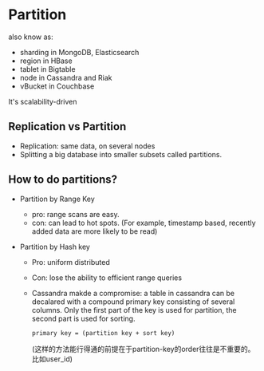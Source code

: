 # Partition

also know as:

*   sharding in MongoDB, Elasticsearch
*   region in HBase
*   tablet in Bigtable
*   node in Cassandra and Riak
*   vBucket in Couchbase

It's scalability-driven

## Replication vs Partition

*   Replication: same data, on several nodes
*   Splitting a big database into smaller subsets called partitions.

## How to do partitions?

*   Partition by Range Key

    *   pro: range scans are easy. 
    *   con: can lead to hot spots. (For example, timestamp based, recently added data are more likely to be read)

*   Partition by Hash key

    *   Pro: uniform distributed

    *   Con: lose the ability to efficient range queries

    *   Cassandra makde a compromise: a table in cassandra can be decalared with a compound primary key consisting of several columns. Only the first part of the key is used for partition, the second part is used for sorting. 

        `primary key = (partition key + sort key)`

        (这样的方法能行得通的前提在于partition-key的order往往是不重要的。比如user_id)
